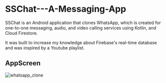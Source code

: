 # SSChat---A-Messaging-App

SSChat is an Android application that clones WhatsApp, which is created for one-to-one messaging, audio, and video calling services using Kotlin, and Cloud Firestore.

It was built to increase my knowledge about Firebase's real-time database and was inspired by a Youtube playlist.

## AppScreen

![whatsapp_clone](https://github.com/sun01822/SSChat---A-Messaging-App/assets/75157104/4b8a186c-bf8f-4d49-8c09-5a9a2695c21f)
